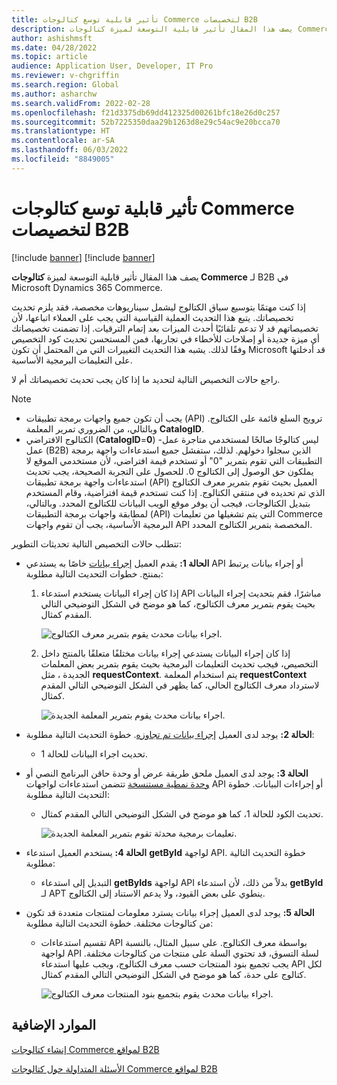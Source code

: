 ```yaml
---
title: تأثير قابلية توسع كتالوجات Commerce لتخصيصات B2B
description: يصف هذا المقال تأثير قابلية التوسعة لميزة كتالوجات Commerce لـ B2B في Microsoft Dynamics 365 Commerce.
author: ashishmsft
ms.date: 04/28/2022
ms.topic: article
audience: Application User, Developer, IT Pro
ms.reviewer: v-chgriffin
ms.search.region: Global
ms.author: asharchw
ms.search.validFrom: 2022-02-28
ms.openlocfilehash: f21d3375db69dd412325d00261bfc18e26d0c257
ms.sourcegitcommit: 52b7225350daa29b1263d8e29c54ac9e20bcca70
ms.translationtype: HT
ms.contentlocale: ar-SA
ms.lasthandoff: 06/03/2022
ms.locfileid: "8849005"
---
```

# <a name="extensibility-impact-of-commerce-catalogs-for-b2b-customizations"></a>تأثير قابلية توسع كتالوجات Commerce لتخصيصات B2B

[!include [banner](includes/banner.md)]
[!include [banner](includes/preview-banner.md)]

يصف هذا المقال تأثير قابلية التوسعة لميزة **كتالوجات Commerce** لـ B2B في Microsoft Dynamics 365 Commerce.

إذا كنت مهتمًا بتوسيع سياق الكتالوج ليشمل سيناريوهات مخصصة، فقد يلزم تحديث تخصيصاتك. يتبع هذا التحديث العملية القياسية التي يجب على العملاء اتباعها، لأن تخصيصاتهم قد لا تدعم تلقائيًا أحدث الميزات بعد إتمام الترقيات. إذا تضمنت تخصيصاتك أي ميزة جديدة أو إصلاحات للأخطاء في تجاربها، فمن المستحسن تحديث كود التخصيص وفقًا لذلك. يشبه هذا التحديث التغييرات التي من المحتمل أن تكون Microsoft قد أدخلتها على التعليمات البرمجية الأساسية.

راجع حالات التخصيص التالية لتحديد ما إذا كان يجب تحديث تخصيصاتك أم لا.

> [!NOTE]
> - يجب أن تكون جميع واجهات برمجة تطبيقات (API) ترويج السلع قائمة على الكتالوج. وبالتالي، من الضروري تمرير المعلمة **CatalogID‎**.
> - الكتالوج الافتراضي (**CatalogID**=**0**) ليس كتالوجًا صالحًا لمستخدمي متاجرة عمل-عمل (B2B) الذين سجلوا دخولهم. لذلك، ستفشل جميع استدعاءات واجهة برمجة التطبيقات التي تقوم بتمرير "0" أو تستخدم قيمة افتراضي، لأن مستخدمي الموقع لا يملكون حق الوصول إلى الكتالوج 0. للحصول على التجربة الصحيحة، يجب تحديث استدعاءات واجهة برمجة تطبيقات (API) العميل بحيث تقوم بتمرير معرف الكتالوج الذي تم تحديده في منتقي الكتالوج. إذا كنت تستخدم قيمة افتراضية، وقام المستخدم بتبديل الكتالوجات، فيجب أن يوفر موقع الويب البيانات للكتالوج المحدد. وبالتالي، لمطابقة واجهات برمجة التطبيقات (API) التي يتم تشغيلها من تعليمات Commerce البرمجية الأساسية، يجب أن تقوم واجهات API المخصصة بتمرير الكتالوج المحدد.

تتطلب حالات التخصيص التالية تحديثات التطوير:

- **الحالة 1:** يقدم العميل [إجراء بيانات](e-commerce-extensibility/data-actions.md) خاصًا به يستدعي API أو إجراء بيانات يرتبط بمنتج. خطوات التحديث التالية مطلوبة:

    1. إذا كان إجراء البيانات يستخدم استدعاء API مباشرًا، فقم بتحديث إجراء البيانات بحيث يقوم بتمرير معرف الكتالوج، كما هو موضح في الشكل التوضيحي التالي المقدم كمثال.

        ![اجراء بيانات محدث يقوم بتمرير معرف الكتالوج.](./media/customization1_a.png)

    1. إذا كان إجراء البيانات يستدعي إجراء بيانات مختلفًا متعلقًا بالمنتج داخل التخصيص، فيجب تحديث التعليمات البرمجية بحيث يقوم بتمرير بعض المعلمات الجديدة ، مثل **requestContext**. يتم استخدام المعلمة **requestContext** لاسترداد معرف الكتالوج الحالي، كما يظهر في الشكل التوضيحي التالي المقدم كمثال.

        ![اجراء بيانات محدث يقوم بتمرير المعلمة الجديدة.](./media/customization1_b.png)

- **الحالة 2:** يوجد لدى العميل [إجراء بيانات تم تجاوزه](e-commerce-extensibility/data-action-overrides.md). خطوة التحديث التالية مطلوبة:

    - تحديث اجراء البيانات للحالة 1.

- **الحالة 3:** يوجد لدى العميل ملحق طريقة عرض أو وحدة حاقن البرنامج النصي أو [وحدة نمطية مستنسخة](e-commerce-extensibility/modules-overview.md#clone-a-module-library-module) تتضمن استدعاءات لواجهات API أو إجراءات البيانات. خطوة التحديث التالية مطلوبة:

    - تحديث الكود للحالة 1، كما هو موضح في الشكل التوضيحي التالي المقدم كمثال.

       ![تعليمات برمجية محدثة تقوم بتمرير المعلمة الجديدة.](./media/customization3.png)

- **الحالة 4:** يستخدم العميل استدعاء **getById** لواجهة API. خطوة التحديث التالية مطلوبة:

    - التبديل إلى استدعاء **getByIds** لواجهة API بدلاً من ذلك، لأن استدعاء **getById** لـ APT ينطوي على بعض القيود، ولا يدعم الاستناد إلى الكتالوج.

- **الحالة 5:** يوجد لدى العميل إجراء بيانات يسترد معلومات لمنتجات متعددة قد تكون من كتالوجات مختلفة. خطوة التحديث التالية مطلوبة:

    - تقسيم استدعاءات API بواسطة معرف الكتالوج. على سبيل المثال، بالنسبة لواجهة API لسلة التسوق، قد تحتوي السلة على منتجات من كتالوجات مختلفة. يجب تجميع بنود المنتجات حسب معرف الكتالوج، ويجب عليها استدعاء API لكل كتالوج على حدة، كما هو موضح في الشكل التوضيحي التالي المقدم كمثال.

        ![اجراء بيانات محدث يقوم بتجميع بنود المنتجات معرف الكتالوج.](./media/customization5.png)

## <a name="additional-resources"></a>الموارد الإضافية

[إنشاء كتالوجات Commerce لمواقع B2B](catalogs-b2b-sites.md)

[الأسئلة المتداولة حول كتالوجات Commerce لمواقع B2B](catalogs-b2b-sites-FAQ.md)
